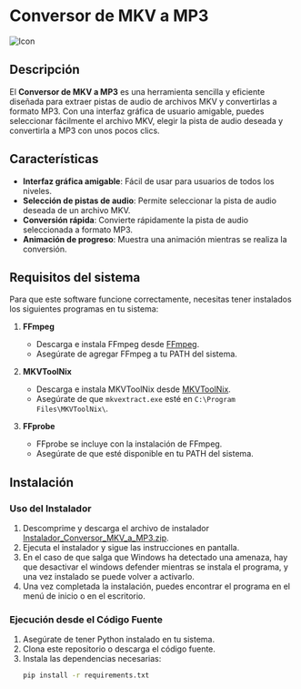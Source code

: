 # Conversor de MKV a MP3

![Icon](icono.ico)

## Descripción

El **Conversor de MKV a MP3** es una herramienta sencilla y eficiente diseñada para extraer pistas de audio de archivos MKV y convertirlas a formato MP3. Con una interfaz gráfica de usuario amigable, puedes seleccionar fácilmente el archivo MKV, elegir la pista de audio deseada y convertirla a MP3 con unos pocos clics.

## Características

- **Interfaz gráfica amigable**: Fácil de usar para usuarios de todos los niveles.
- **Selección de pistas de audio**: Permite seleccionar la pista de audio deseada de un archivo MKV.
- **Conversión rápida**: Convierte rápidamente la pista de audio seleccionada a formato MP3.
- **Animación de progreso**: Muestra una animación mientras se realiza la conversión.

## Requisitos del sistema

Para que este software funcione correctamente, necesitas tener instalados los siguientes programas en tu sistema:

1. **FFmpeg**
   - Descarga e instala FFmpeg desde [FFmpeg](https://ffmpeg.org/download.html).
   - Asegúrate de agregar FFmpeg a tu PATH del sistema.

2. **MKVToolNix**
   - Descarga e instala MKVToolNix desde [MKVToolNix](https://mkvtoolnix.download/).
   - Asegúrate de que `mkvextract.exe` esté en `C:\Program Files\MKVToolNix\`.

3. **FFprobe**
   - FFprobe se incluye con la instalación de FFmpeg.
   - Asegúrate de que esté disponible en tu PATH del sistema.

## Instalación



### Uso del Instalador

1. Descomprime y descarga el archivo de instalador [Instalador_Conversor_MKV_a_MP3.zip](https://github.com/fredycoding/mkvextractor/raw/main/Output/Instalador_Conversor_MKV_a_MP3.zip).
2. Ejecuta el instalador y sigue las instrucciones en pantalla.
3. En el caso de que salga que Windows ha detectado una amenaza, hay que desactivar el windows defender mientras se instala el programa, y una vez instalado se puede volver a activarlo.
4. Una vez completada la instalación, puedes encontrar el programa en el menú de inicio o en el escritorio.


### Ejecución desde el Código Fuente

1. Asegúrate de tener Python instalado en tu sistema.
2. Clona este repositorio o descarga el código fuente.
3. Instala las dependencias necesarias:
   ```sh
   pip install -r requirements.txt

